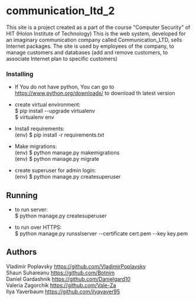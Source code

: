 # communication_ltd_2

This site is a project created as a part of the course "Computer Security"  of HIT (Holon Institute of Technology)
This is the web system, developed for an imaginary communication company called Communication_LTD,  sells Internet packages.
The site is used by employees of the company, to manage customers and databases (add and remove customers, to associate Internet plan to specific customers)


### Installing
- If You do not have python, You can go to https://www.python.org/downloads/ to download th latest version

- create virtual environment: \
$ pip install --upgrade virtualenv \
$ virtualenv env 


- Install requirements: \
(env) $ pip install -r requirements.txt

- Make migrations:\
(env) $ python manage.py makemigrations \
(env) $ python manage.py migrate 


- create superuser for admin login: \
(env) $ python manage.py createsuperuser 


## Running 
- to run server: \
$ python manage.py createsuperuser  

- to run over HTTPS: \
$ python manage.py runsslserver --certificate cert.pem --key key.pem 


## Authors
Vladimir Poplavsky https://github.com/VladimirPoplavsky \
Shaun Suhareanu https://github.com/Botnim \
Daniel Gardashnik https://github.com/Danielgard10 \
Valeria Zagorchik https://github.com/Vale-Za \
Ilya Yaverbaum https://github.com/ilyayaver95 

